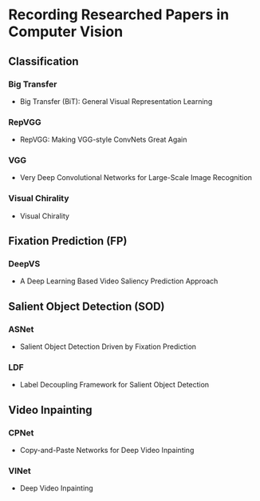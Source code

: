 # Recording Researched Papers in Computer Vision

## Classification

### Big Transfer

- Big Transfer (BiT): General Visual Representation Learning

### RepVGG
- RepVGG: Making VGG-style ConvNets Great Again
### VGG
- Very Deep Convolutional Networks for Large-Scale Image Recognition

### Visual Chirality

- Visual Chirality

## Fixation Prediction (FP)

### DeepVS
- A Deep Learning Based Video Saliency Prediction Approach


## Salient Object Detection (SOD)
### ASNet
- Salient Object Detection Driven by Fixation Prediction
### LDF
- Label Decoupling Framework for Salient Object Detection


## Video Inpainting
### CPNet
- Copy-and-Paste Networks for Deep Video Inpainting
### VINet
- Deep Video Inpainting